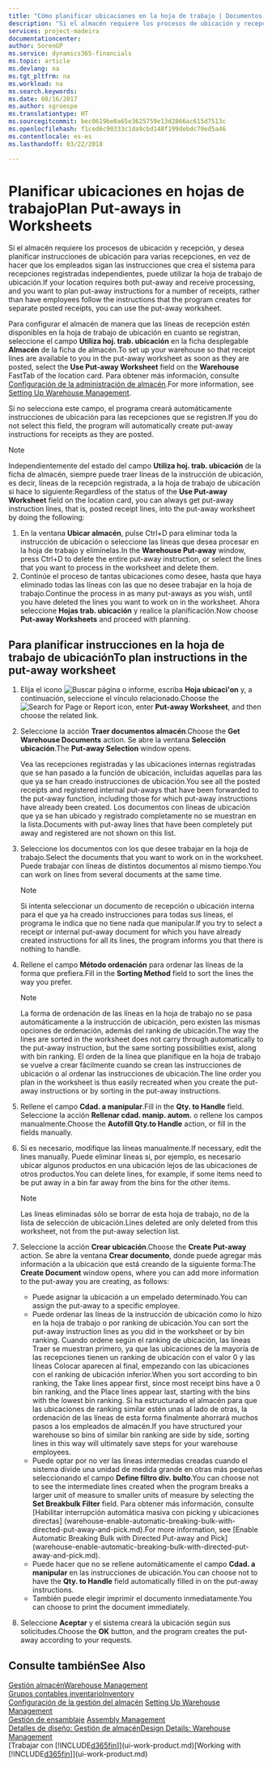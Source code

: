 ```yaml
---
title: "Cómo planificar ubicaciones en la hoja de trabajo | Documentos de Microsoft"
description: "Si el almacén requiere los procesos de ubicación y recepción, y desea planificar instrucciones de ubicación para varias recepciones, en vez de hacer que los empleados sigan las instrucciones que crea el sistema para recepciones registradas independientes, puede utilizar la hoja de trabajo de ubicación."
services: project-madeira
documentationcenter: 
author: SorenGP
ms.service: dynamics365-financials
ms.topic: article
ms.devlang: na
ms.tgt_pltfrm: na
ms.workload: na
ms.search.keywords: 
ms.date: 08/16/2017
ms.author: sgroespe
ms.translationtype: HT
ms.sourcegitcommit: bec0619be0a65e3625759e13d2866ac615d7513c
ms.openlocfilehash: f1ced6c90333c1da9cbd148f199debdc70ed5a46
ms.contentlocale: es-es
ms.lasthandoff: 03/22/2018

---
```

# <a name="plan-put-aways-in-worksheets"></a><span data-ttu-id="d76d9-103">Planificar ubicaciones en hojas de trabajo</span><span class="sxs-lookup"><span data-stu-id="d76d9-103">Plan Put-aways in Worksheets</span></span>
<span data-ttu-id="d76d9-104">Si el almacén requiere los procesos de ubicación y recepción, y desea planificar instrucciones de ubicación para varias recepciones, en vez de hacer que los empleados sigan las instrucciones que crea el sistema para recepciones registradas independientes, puede utilizar la hoja de trabajo de ubicación.</span><span class="sxs-lookup"><span data-stu-id="d76d9-104">If your location requires both put-away and receive processing, and you want to plan put-away instructions for a number of receipts, rather than have employees follow the instructions that the program creates for separate posted receipts, you can use the put-away worksheet.</span></span>  

<span data-ttu-id="d76d9-105">Para configurar el almacén de manera que las líneas de recepción estén disponibles en la hoja de trabajo de ubicación en cuanto se registran, seleccione el campo **Utiliza hoj. trab. ubicación** en la ficha desplegable **Almacén** de la ficha de almacén.</span><span class="sxs-lookup"><span data-stu-id="d76d9-105">To set up your warehouse so that receipt lines are available to you in the put-away worksheet as soon as they are posted, select the **Use Put-away Worksheet** field on the **Warehouse** FastTab of the location card.</span></span> <span data-ttu-id="d76d9-106">Para obtener más información, consulte [Configuración de la administración de almacén](warehouse-setup-warehouse.md).</span><span class="sxs-lookup"><span data-stu-id="d76d9-106">For more information, see [Setting Up Warehouse Management](warehouse-setup-warehouse.md).</span></span>  

<span data-ttu-id="d76d9-107">Si no selecciona este campo, el programa creará automáticamente instrucciones de ubicación para las recepciones que se registren.</span><span class="sxs-lookup"><span data-stu-id="d76d9-107">If you do not select this field, the program will automatically create put-away instructions for receipts as they are posted.</span></span>  

> [!NOTE]  
>  <span data-ttu-id="d76d9-108">Independientemente del estado del campo **Utiliza hoj. trab. ubicación** de la ficha de almacén, siempre puede traer líneas de la instrucción de ubicación, es decir, líneas de la recepción registrada, a la hoja de trabajo de ubicación si hace lo siguiente:</span><span class="sxs-lookup"><span data-stu-id="d76d9-108">Regardless of the status of the **Use Put-away Worksheet** field on the location card, you can always get put-away instruction lines, that is, posted receipt lines, into the put-away worksheet by doing the following:</span></span>  
>   
>  1.  <span data-ttu-id="d76d9-109">En la ventana **Ubicar almacén**, pulse Ctrl+D para eliminar toda la instrucción de ubicación o seleccione las líneas que desea procesar en la hoja de trabajo y elimínelas.</span><span class="sxs-lookup"><span data-stu-id="d76d9-109">In the **Warehouse Put-away** window, press Ctrl+D to delete the entire put-away instruction, or select the lines that you want to process in the worksheet and delete them.</span></span>  
> 2.  <span data-ttu-id="d76d9-110">Continúe el proceso de tantas ubicaciones como desee, hasta que haya eliminado todas las líneas con las que no desee trabajar en la hoja de trabajo.</span><span class="sxs-lookup"><span data-stu-id="d76d9-110">Continue the process in as many put-aways as you wish, until you have deleted the lines you want to work on in the worksheet.</span></span> <span data-ttu-id="d76d9-111">Ahora seleccione **Hojas trab. ubicación** y realice la planificación.</span><span class="sxs-lookup"><span data-stu-id="d76d9-111">Now choose **Put-away Worksheets** and proceed with planning.</span></span>  

## <a name="to-plan-instructions-in-the-put-away-worksheet"></a><span data-ttu-id="d76d9-112">Para planificar instrucciones en la hoja de trabajo de ubicación</span><span class="sxs-lookup"><span data-stu-id="d76d9-112">To plan instructions in the put-away worksheet</span></span>  
1.  <span data-ttu-id="d76d9-113">Elija el icono ![Buscar página o informe](media/ui-search/search_small.png "icono Buscar página o informe"), escriba **Hoja ubicaci'on** y, a continuación, seleccione el vínculo relacionado.</span><span class="sxs-lookup"><span data-stu-id="d76d9-113">Choose the ![Search for Page or Report](media/ui-search/search_small.png "Search for Page or Report icon") icon, enter **Put-away Worksheet**, and then choose the related link.</span></span>  
2.  <span data-ttu-id="d76d9-114">Seleccione la acción **Traer documentos almacén**.</span><span class="sxs-lookup"><span data-stu-id="d76d9-114">Choose the **Get Warehouse Documents** action.</span></span> <span data-ttu-id="d76d9-115">Se abre la ventana **Selección ubicación**.</span><span class="sxs-lookup"><span data-stu-id="d76d9-115">The **Put-away Selection** window opens.</span></span>  

    <span data-ttu-id="d76d9-116">Vea las recepciones registradas y las ubicaciones internas registradas que se han pasado a la función de ubicación, incluidas aquellas para las que ya se han creado instrucciones de ubicación.</span><span class="sxs-lookup"><span data-stu-id="d76d9-116">You see all the posted receipts and registered internal put-aways that have been forwarded to the put-away function, including those for which put-away instructions have already been created.</span></span> <span data-ttu-id="d76d9-117">Los documentos con líneas de ubicación que ya se han ubicado y registrado completamente no se muestran en la lista.</span><span class="sxs-lookup"><span data-stu-id="d76d9-117">Documents with put-away lines that have been completely put away and registered are not shown on this list.</span></span>  

3. <span data-ttu-id="d76d9-118">Seleccione los documentos con los que desee trabajar en la hoja de trabajo.</span><span class="sxs-lookup"><span data-stu-id="d76d9-118">Select the documents that you want to work on in the worksheet.</span></span> <span data-ttu-id="d76d9-119">Puede trabajar con líneas de distintos documentos al mismo tiempo.</span><span class="sxs-lookup"><span data-stu-id="d76d9-119">You can work on lines from several documents at the same time.</span></span>  

    > [!NOTE]  
    >  <span data-ttu-id="d76d9-120">Si intenta seleccionar un documento de recepción o ubicación interna para el que ya ha creado instrucciones para todas sus líneas, el programa le indica que no tiene nada que manipular.</span><span class="sxs-lookup"><span data-stu-id="d76d9-120">If you try to select a receipt or internal put-away document for which you have already created instructions for all its lines, the program informs you that there is nothing to handle.</span></span>  

4. <span data-ttu-id="d76d9-121">Rellene el campo **Método ordenación** para ordenar las líneas de la forma que prefiera.</span><span class="sxs-lookup"><span data-stu-id="d76d9-121">Fill in the **Sorting Method** field to sort the lines the way you prefer.</span></span>  

    > [!NOTE]  
    >  <span data-ttu-id="d76d9-122">La forma de ordenación de las líneas en la hoja de trabajo no se pasa automáticamente a la instrucción de ubicación, pero existen las mismas opciones de ordenación, además del ranking de ubicación.</span><span class="sxs-lookup"><span data-stu-id="d76d9-122">The way the lines are sorted in the worksheet does not carry through automatically to the put-away instruction, but the same sorting possibilities exist, along with bin ranking.</span></span> <span data-ttu-id="d76d9-123">El orden de la línea que planifique en la hoja de trabajo se vuelve a crear fácilmente cuando se crean las instrucciones de ubicación o al ordenar las instrucciones de ubicación.</span><span class="sxs-lookup"><span data-stu-id="d76d9-123">The line order you plan in the worksheet is thus easily recreated when you create the put-away instructions or by sorting in the put-away instructions.</span></span>  

5.  <span data-ttu-id="d76d9-124">Rellene el campo **Cdad. a manipular**.</span><span class="sxs-lookup"><span data-stu-id="d76d9-124">Fill in the **Qty. to Handle** field.</span></span> <span data-ttu-id="d76d9-125">Seleccione la acción **Rellenar cdad. manip. autom.** o rellene los campos manualmente.</span><span class="sxs-lookup"><span data-stu-id="d76d9-125">Choose the **Autofill Qty.to Handle** action, or fill in the fields manually.</span></span>  
6.  <span data-ttu-id="d76d9-126">Si es necesario, modifique las líneas manualmente.</span><span class="sxs-lookup"><span data-stu-id="d76d9-126">If necessary, edit the lines manually.</span></span> <span data-ttu-id="d76d9-127">Puede eliminar líneas si, por ejemplo, es necesario ubicar algunos productos en una ubicación lejos de las ubicaciones de otros productos.</span><span class="sxs-lookup"><span data-stu-id="d76d9-127">You can delete lines, for example, if some items need to be put away in a bin far away from the bins for the other items.</span></span>  

    > [!NOTE]  
    >  <span data-ttu-id="d76d9-128">Las líneas eliminadas sólo se borrar de esta hoja de trabajo, no de la lista de selección de ubicación.</span><span class="sxs-lookup"><span data-stu-id="d76d9-128">Lines deleted are only deleted from this worksheet, not from the put-away selection list.</span></span>  

7.  <span data-ttu-id="d76d9-129">Seleccione la acción **Crear ubicación**.</span><span class="sxs-lookup"><span data-stu-id="d76d9-129">Choose the **Create Put-away** action.</span></span> <span data-ttu-id="d76d9-130">Se abre la ventana **Crear documento**, donde puede agregar más información a la ubicación que está creando de la siguiente forma:</span><span class="sxs-lookup"><span data-stu-id="d76d9-130">The **Create Document** window opens, where you can add more information to the put-away you are creating, as follows:</span></span>  

    -   <span data-ttu-id="d76d9-131">Puede asignar la ubicación a un empelado determinado.</span><span class="sxs-lookup"><span data-stu-id="d76d9-131">You can assign the put-away to a specific employee.</span></span>  
    -   <span data-ttu-id="d76d9-132">Puede ordenar las líneas de la instrucción de ubicación como lo hizo en la hoja de trabajo o por ranking de ubicación.</span><span class="sxs-lookup"><span data-stu-id="d76d9-132">You can sort the put-away instruction lines as you did in the worksheet or by bin ranking.</span></span> <span data-ttu-id="d76d9-133">Cuando ordene según el ranking de ubicación, las líneas Traer se muestran primero, ya que las ubicaciones de la mayoría de las recepciones tienen un ranking de ubicación con el valor 0 y las líneas Colocar aparecen al final, empezando con las ubicaciones con el ranking de ubicación inferior.</span><span class="sxs-lookup"><span data-stu-id="d76d9-133">When you sort according to bin ranking, the Take lines appear first, since most receipt bins have a 0 bin ranking, and the Place lines appear last, starting with the bins with the lowest bin ranking.</span></span> <span data-ttu-id="d76d9-134">Si ha estructurado el almacén para que las ubicaciones de ranking similar estén unas al lado de otras, la ordenación de las líneas de esta forma finalmente ahorrará muchos pasos a los empleados de almacén.</span><span class="sxs-lookup"><span data-stu-id="d76d9-134">If you have structured your warehouse so bins of similar bin ranking are side by side, sorting lines in this way will ultimately save steps for your warehouse employees.</span></span>  
    -   <span data-ttu-id="d76d9-135">Puede optar por no ver las líneas intermedias creadas cuando el sistema divide una unidad de medida grande en otras más pequeñas seleccionando el campo **Define filtro div. bulto**.</span><span class="sxs-lookup"><span data-stu-id="d76d9-135">You can choose not to see the intermediate lines created when the program breaks a larger unit of measure to smaller units of measure by selecting the **Set Breakbulk Filter** field.</span></span> <span data-ttu-id="d76d9-136">Para obtener más información, consulte [Habilitar interrupción automática masiva con picking y ubicaciones directas] (warehouse-enable-automatic-breaking-bulk-with-directed-put-away-and-pick.md).</span><span class="sxs-lookup"><span data-stu-id="d76d9-136">For more information, see [Enable Automatic Breaking Bulk with Directed Put-away and Pick] (warehouse-enable-automatic-breaking-bulk-with-directed-put-away-and-pick.md).</span></span>  
    -   <span data-ttu-id="d76d9-137">Puede hacer que no se rellene automáticamente el campo **Cdad. a manipular** en las instrucciones de ubicación.</span><span class="sxs-lookup"><span data-stu-id="d76d9-137">You can choose not to have the **Qty. to Handle** field automatically filled in on the put-away instructions.</span></span>  
    -   <span data-ttu-id="d76d9-138">También puede elegir imprimir el documento inmediatamente.</span><span class="sxs-lookup"><span data-stu-id="d76d9-138">You can choose to print the document immediately.</span></span>  

8.  <span data-ttu-id="d76d9-139">Seleccione **Aceptar** y el sistema creará la ubicación según sus solicitudes.</span><span class="sxs-lookup"><span data-stu-id="d76d9-139">Choose the **OK** button, and the program creates the put-away according to your requests.</span></span>  

## <a name="see-also"></a><span data-ttu-id="d76d9-140">Consulte también</span><span class="sxs-lookup"><span data-stu-id="d76d9-140">See Also</span></span>  
[<span data-ttu-id="d76d9-141">Gestión almacén</span><span class="sxs-lookup"><span data-stu-id="d76d9-141">Warehouse Management</span></span>](warehouse-manage-warehouse.md)  
[<span data-ttu-id="d76d9-142">Grupos contables inventario</span><span class="sxs-lookup"><span data-stu-id="d76d9-142">Inventory</span></span>](inventory-manage-inventory.md)  
<span data-ttu-id="d76d9-143">[Configuración de la gestión del almacén](warehouse-setup-warehouse.md)   </span><span class="sxs-lookup"><span data-stu-id="d76d9-143">[Setting Up Warehouse Management](warehouse-setup-warehouse.md)   </span></span>  
<span data-ttu-id="d76d9-144">[Gestión de ensamblaje](assembly-assemble-items.md)  </span><span class="sxs-lookup"><span data-stu-id="d76d9-144">[Assembly Management](assembly-assemble-items.md)  </span></span>  
[<span data-ttu-id="d76d9-145">Detalles de diseño: Gestión de almacén</span><span class="sxs-lookup"><span data-stu-id="d76d9-145">Design Details: Warehouse Management</span></span>](design-details-warehouse-management.md)  
<span data-ttu-id="d76d9-146">[Trabajar con [!INCLUDE[d365fin](includes/d365fin_md.md)]](ui-work-product.md)</span><span class="sxs-lookup"><span data-stu-id="d76d9-146">[Working with [!INCLUDE[d365fin](includes/d365fin_md.md)]](ui-work-product.md)</span></span>

